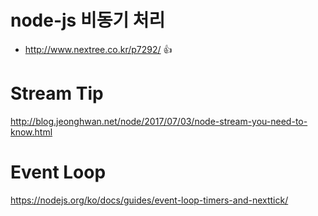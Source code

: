 
# node-js 비동기 처리 
- http://www.nextree.co.kr/p7292/ :thumbsup:


# Stream Tip
http://blog.jeonghwan.net/node/2017/07/03/node-stream-you-need-to-know.html

# Event Loop
https://nodejs.org/ko/docs/guides/event-loop-timers-and-nexttick/
